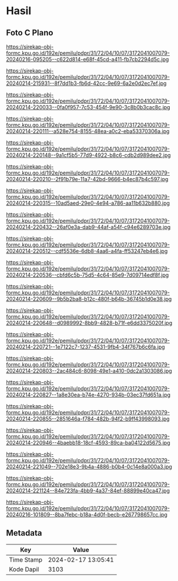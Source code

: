 # Hasil

## Foto C Plano

https://sirekap-obj-formc.kpu.go.id/192e/pemilu/pdpr/31/72/04/10/07/3172041007079-20240216-095205--c622d814-e68f-45cd-a411-fb7cb2294d5c.jpg

https://sirekap-obj-formc.kpu.go.id/192e/pemilu/pdpr/31/72/04/10/07/3172041007079-20240214-215931--8f7dd1b3-fb6d-42cc-9e69-6a2e0d2ec7ef.jpg

https://sirekap-obj-formc.kpu.go.id/192e/pemilu/pdpr/31/72/04/10/07/3172041007079-20240214-220033--0fa0f957-7c53-454f-9e90-3c8b0b3cac8c.jpg

https://sirekap-obj-formc.kpu.go.id/192e/pemilu/pdpr/31/72/04/10/07/3172041007079-20240214-220111--a528e754-8155-48ea-a0c2-eba53370306a.jpg

https://sirekap-obj-formc.kpu.go.id/192e/pemilu/pdpr/31/72/04/10/07/3172041007079-20240214-220148--9a1cf5b5-77d9-4922-b8c6-cdb2d989dee2.jpg

https://sirekap-obj-formc.kpu.go.id/192e/pemilu/pdpr/31/72/04/10/07/3172041007079-20240214-220210--2f91b79e-11a7-42bd-9666-b4ec87b4c597.jpg

https://sirekap-obj-formc.kpu.go.id/192e/pemilu/pdpr/31/72/04/10/07/3172041007079-20240214-220315--10ad5aed-29e0-4e94-a786-aa11b632b880.jpg

https://sirekap-obj-formc.kpu.go.id/192e/pemilu/pdpr/31/72/04/10/07/3172041007079-20240214-220432--26af0e3a-dab9-44af-a54f-c94e6289703e.jpg

https://sirekap-obj-formc.kpu.go.id/192e/pemilu/pdpr/31/72/04/10/07/3172041007079-20240214-220512--cdf5536e-6db8-4aa6-a4fa-ff53247eb4e6.jpg

https://sirekap-obj-formc.kpu.go.id/192e/pemilu/pdpr/31/72/04/10/07/3172041007079-20240214-220536--cbfd6c5b-75d5-4c64-85e9-7d09714edf8f.jpg

https://sirekap-obj-formc.kpu.go.id/192e/pemilu/pdpr/31/72/04/10/07/3172041007079-20240214-220609--9b5b2ba8-b12c-480f-b64b-36745b1d0e38.jpg

https://sirekap-obj-formc.kpu.go.id/192e/pemilu/pdpr/31/72/04/10/07/3172041007079-20240214-220648--d0989992-8bb9-4828-b71f-e6dd3375020f.jpg

https://sirekap-obj-formc.kpu.go.id/192e/pemilu/pdpr/31/72/04/10/07/3172041007079-20240214-220721--1e7122c7-1237-4531-9fb4-34f767b6c6fa.jpg

https://sirekap-obj-formc.kpu.go.id/192e/pemilu/pdpr/31/72/04/10/07/3172041007079-20240214-220803--2ac484c6-8098-49e1-a410-0dc2a1303086.jpg

https://sirekap-obj-formc.kpu.go.id/192e/pemilu/pdpr/31/72/04/10/07/3172041007079-20240214-220827--1a8e30ea-b74e-4270-934b-03ec37fd651a.jpg

https://sirekap-obj-formc.kpu.go.id/192e/pemilu/pdpr/31/72/04/10/07/3172041007079-20240214-220855--2851646a-f784-482b-94f2-b9ff43998093.jpg

https://sirekap-obj-formc.kpu.go.id/192e/pemilu/pdpr/31/72/04/10/07/3172041007079-20240214-220946--4baebb18-18cf-4593-89ca-ba04122d5675.jpg

https://sirekap-obj-formc.kpu.go.id/192e/pemilu/pdpr/31/72/04/10/07/3172041007079-20240214-221049--702e18e3-9b4a-4886-b0b4-0c14e8a000a3.jpg

https://sirekap-obj-formc.kpu.go.id/192e/pemilu/pdpr/31/72/04/10/07/3172041007079-20240214-221124--84e723fa-4bb9-4a37-84ef-88899e40ca47.jpg

https://sirekap-obj-formc.kpu.go.id/192e/pemilu/pdpr/31/72/04/10/07/3172041007079-20240216-101809--8ba7febc-b18a-4d0f-becb-e267798657cc.jpg


## Metadata

| Key        | Value               |
| ---------- | ------------------- |
| Time Stamp | 2024-02-17 13:05:41 |
| Kode Dapil | 3103                |



